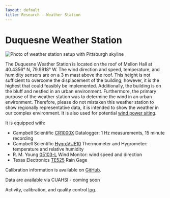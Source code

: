 ```yaml
---
layout: default
title: Research - Weather Station
---
```

# Duquesne Weather Station  
![Photo of weather station setup with Pittsburgh skyline](https://duq.box.com/shared/static/yoxmh9w3q1fj24jy5tv5jwxv2bxsav2d.jpg)  

The Duquesne Weather Station is located on the roof of Mellon Hall at 40.4356&#176; N, 79.9918&#176; W.  The wind direction and speed, temperature, and humidity sensors are on a 3 m mast above the roof.  This height is not sufficient to overcome the displacement of the building; however, it is the highest that could feasibly be implemented.  Additionally, the building is on the bluff and nestled in an urban environment.  Furthermore, the primary purpose of the weather station was to determine the wind in an urban environment.  Therefore, please do not mistaken this weather station to show regionally representative data, it is intended to show the weather in our complex environment.  It is also used for potential [wind power siting](/wind.html).

It is equipped with:  
- Campbell Scientific [CR1000X](https://www.campbellsci.com/cr1000x) Datalogger: 1 Hz measurements, 15 minute recording  
- Campbell Scientific [HygroVUE10](https://www.campbellsci.com/hygrovue10) Thermometer and Hygrometer: temperature and relative humidity  
- R. M. Young [05103-L](https://www.campbellsci.com/05103-l) Wind Monitor: wind speed and direction  
- Texas Electronics [TE525](https://www.campbellsci.com/te525-l) Rain Gage

Calibration information is available on [GitHub](https://github.com/hydro-lab/wind-power/blob/main/CalibrationFiles-WindStationsDUQ.pdf).  

Data are available via CUAHSI - coming soon  

Activity, calibration, and quality control [log](/mellonhalllog.csv).  
